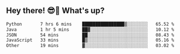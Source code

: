 ## Hey there! 😎👋 What's up?

<!--START_SECTION:waka-->

```txt
Python       7 hrs 6 mins    ████████████████▒░░░░░░░░   65.52 %
Java         1 hr 5 mins     ██▓░░░░░░░░░░░░░░░░░░░░░░   10.12 %
JSON         54 mins         ██░░░░░░░░░░░░░░░░░░░░░░░   08.43 %
JavaScript   33 mins         █▒░░░░░░░░░░░░░░░░░░░░░░░   05.16 %
Other        19 mins         ▓░░░░░░░░░░░░░░░░░░░░░░░░   03.02 %
```

<!--END_SECTION:waka-->
